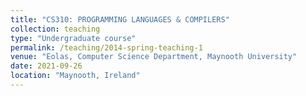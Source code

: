 ```yaml
---
title: "CS310: PROGRAMMING LANGUAGES & COMPILERS"
collection: teaching
type: "Undergraduate course"
permalink: /teaching/2014-spring-teaching-1
venue: "Eolas, Computer Science Department, Maynooth University"
date: 2021-09-26
location: "Maynooth, Ireland"
---
```

